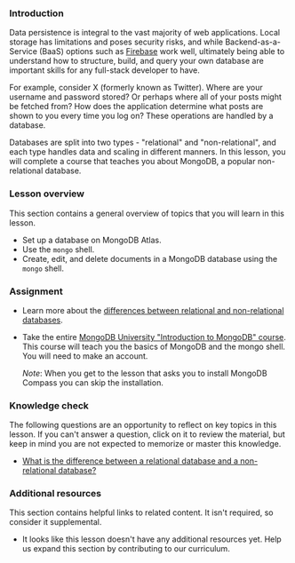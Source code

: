 ### Introduction

Data persistence is integral to the vast majority of web applications. Local storage has limitations and poses security risks, and while Backend-as-a-Service (BaaS) options such as [Firebase](https://firebase.google.com/) work well, ultimately being able to understand how to structure, build, and query your own database are important skills for any full-stack developer to have.

For example, consider X (formerly known as Twitter). Where are your username and password stored? Or perhaps where all of your posts might be fetched from? How does the application determine what posts are shown to you every time you log on? These operations are handled by a database.

Databases are split into two types - "relational" and "non-relational", and each type handles data and scaling in different manners. In this lesson, you will complete a course that teaches you about MongoDB, a popular non-relational database.

### Lesson overview

This section contains a general overview of topics that you will learn in this lesson.

- Set up a database on MongoDB Atlas.
- Use the `mongo` shell.
- Create, edit, and delete documents in a MongoDB database using the `mongo` shell.

### Assignment

<div class="lesson-content__panel" markdown="1">

- Learn more about the [differences between relational and non-relational databases](https://circleci.com/blog/SQL-vs-NoSQL-databases/).
- Take the entire [MongoDB University "Introduction to MongoDB" course](https://learn.mongodb.com/learning-paths/introduction-to-mongodb). This course will teach you the basics of MongoDB and the mongo shell. You will need to make an account.

  *Note*: When you get to the lesson that asks you to install MongoDB Compass you can skip the installation.

</div>

### Knowledge check

The following questions are an opportunity to reflect on key topics in this lesson. If you can't answer a question, click on it to review the material, but keep in mind you are not expected to memorize or master this knowledge.

- [What is the difference between a relational database and a non-relational database?](https://circleci.com/blog/SQL-vs-NoSQL-databases/)

### Additional resources

This section contains helpful links to related content. It isn't required, so consider it supplemental.

- It looks like this lesson doesn't have any additional resources yet. Help us expand this section by contributing to our curriculum.
